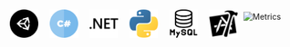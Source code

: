 

<a href="https://unity.com/">
<img align="left" src="https://github.com/NicolasCastagnola/NicolasCastagnola/blob/main/Resources/unity.svg" alt="Unity" width="50" height="50" style="vertical-align:top; margin:10px">
</a>

<a href="https://docs.microsoft.com/en-us/dotnet/csharp/">
<img align="left" src="https://github.com/NicolasCastagnola/NicolasCastagnola/blob/main/Resources/csharp.svg" alt="C Sharp" width="50" height="50" style="vertical-align:top;margin:10px">
</a>

<a href="https://dotnet.microsoft.com/download/dotnet-framework">
<img align="left" src="https://github.com/NicolasCastagnola/NicolasCastagnola/blob/main/Resources/dot-net.svg" alt="Dot-Net" width="50" height="50" style="vertical-align:top;margin:10px">
</a>

<a href="https://www.python.org/">
<img align="left" src="https://github.com/NicolasCastagnola/NicolasCastagnola/blob/main/Resources/python1.svg" alt="Python" width="50" height="50" style="vertical-align:top;margin:10px">
</a>

<a href="https://www.mysql.com/">
<img align="left" src="https://github.com/NicolasCastagnola/NicolasCastagnola/blob/main/Resources/mysql1.svg" alt="MySql" width="50" height="50" style="vertical-align:top;margin:10px">
</a>

<a href="https://developer.apple.com/xcode/">
<img align="left" src="https://github.com/NicolasCastagnola/NicolasCastagnola/blob/main/Resources/xcode.svg" alt="XCode" width="50" height="50" style="vertical-align:top;margin:10px">
</a>
 
![Metrics](https://metrics.lecoq.io/NicolasCastagnola)

